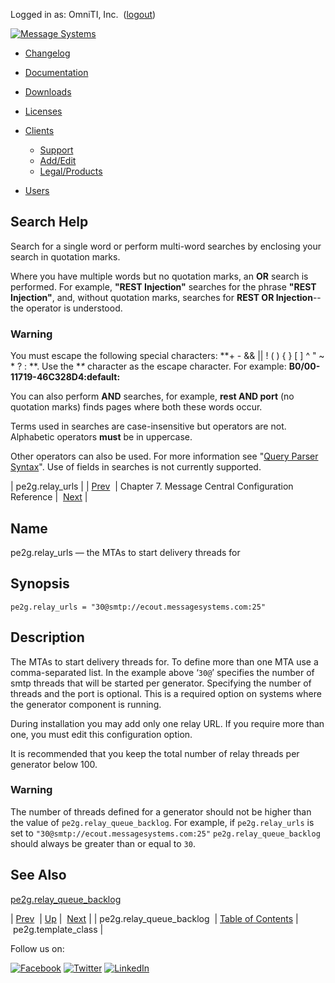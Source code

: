 Logged in as: OmniTI, Inc.  ([logout](https://support.messagesystems.com/logout.php))

[![Message Systems](https://support.messagesystems.com/images/ms-white205.png)](https://support.messagesystems.com/start.php) 

*   [Changelog](https://support.messagesystems.com/start.php?show=changelog)
*   [Documentation](https://support.messagesystems.com/docs/)
*   [Downloads](https://support.messagesystems.com/start.php)

*   [Licenses](https://support.messagesystems.com/license_summary.php)
*   <a href="">Clients</a>
    *   [Support](https://support.messagesystems.com/cs.php)
    *   [Add/Edit](https://support.messagesystems.com/edit_client.php)
    *   [Legal/Products](https://support.messagesystems.com/edit_products.php)
*   [Users](https://support.messagesystems.com/edit_customer.php)

## Search Help

Search for a single word or perform multi-word searches by enclosing your search in quotation marks.

Where you have multiple words but no quotation marks, an **OR** search is performed. For example, **"REST Injection"** searches for the phrase **"REST Injection"**, and, without quotation marks, searches for **REST OR Injection**--the operator is understood.

### Warning

You must escape the following special characters: **+ - && || ! ( ) { } [ ] ^ " ~ * ? : \**. Use the **\** character as the escape character. For example: **B0/00-11719-46C328D4\:default\:**

You can also perform **AND** searches, for example, **rest AND port** (no quotation marks) finds pages where both these words occur.

Terms used in searches are case-insensitive but operators are not. Alphabetic operators **must** be in uppercase.

Other operators can also be used. For more information see "[Query Parser Syntax](https://lucene.apache.org/core/old_versioned_docs/versions/3_0_0/queryparsersyntax.html)". Use of fields in searches is not currently supported.

| pe2g.relay_urls |
| [Prev](conf.mcg.relay_queue_backlog.php)  | Chapter 7. Message Central Configuration Reference |  [Next](conf.mcg.pe2g.template_class.php) |

<a name="conf.mcg.relay_urls"></a>
## Name

pe2g.relay_urls — the MTAs to start delivery threads for

## Synopsis

`pe2g.relay_urls = "30@smtp://ecout.messagesystems.com:25"`

<a name="idp1946976"></a>
## Description

The MTAs to start delivery threads for. To define more than one MTA use a comma-separated list. In the example above ‘`30@`’ specifies the number of smtp threads that will be started per generator. Specifying the number of threads and the port is optional. This is a required option on systems where the generator component is running.

During installation you may add only one relay URL. If you require more than one, you must edit this configuration option.

It is recommended that you keep the total number of relay threads per generator below 100.

### Warning

The number of threads defined for a generator should not be higher than the value of `pe2g.relay_queue_backlog`. For example, if `pe2g.relay_urls` is set to `"30@smtp://ecout.messagesystems.com:25"` `pe2g.relay_queue_backlog` should always be greater than or equal to `30`.

<a name="idp1954512"></a>
## See Also

[pe2g.relay_queue_backlog](conf.mcg.relay_queue_backlog.php "pe2g.relay_queue_backlog")

| [Prev](conf.mcg.relay_queue_backlog.php)  | [Up](mc.conf.php) |  [Next](conf.mcg.pe2g.template_class.php) |
| pe2g.relay_queue_backlog  | [Table of Contents](index.php) |  pe2g.template_class |

Follow us on:

[![Facebook](https://support.messagesystems.com/images/icon-facebook.png)](http://www.facebook.com/messagesystems) [![Twitter](https://support.messagesystems.com/images/icon-twitter.png)](http://twitter.com/#!/MessageSystems) [![LinkedIn](https://support.messagesystems.com/images/icon-linkedin.png)](http://www.linkedin.com/company/message-systems)